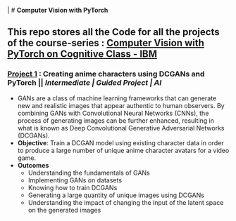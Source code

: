  | # **Computer Vision with PyTorch**
## This repo stores all the Code for all the projects of the course-series : [Computer Vision with PyTorch on Cognitive Class - IBM](https://cognitiveclass.ai/learn/computer-vision-hands-on-with-pytorch)

### [Project 1](https://cognitiveclass.ai/courses/course-v1:IBM+GPXX0A52EN+v1) : **Creating anime characters using DCGANs and PyTorch** || _Intermediate | Guided Project | AI_
- GANs are a class of machine learning frameworks that can generate new and realistic images that appear authentic to human observers. By combining GANs with Convolutional Neural Networks (CNNs), the process of generating images can be further enhanced, resulting in what is known as Deep Convolutional Generative Adversarial Networks (DCGANs).
- **Objective**: Train a DCGAN model using existing character data in order to produce a large number of unique anime character avatars for a video game.
- **Outcomes**
  - Understanding the fundamentals of GANs
  - Implementing GANs on datasets
  - Knowing how to train DCGANs
  - Generating a large quantity of unique images using DCGANs
  - Understanding the impact of changing the input of the latent space on the generated images
